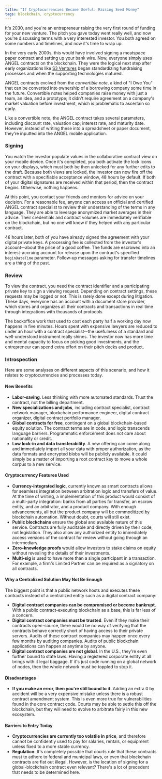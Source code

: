 ```yaml
---
title: "If Cryptocurrencies Became Useful: Raising Seed Money"
tags: blockchain, cryptocurrency
---
```


It's 2030, and you're an entrepreneur raising the very first round of funding
for your new venture. The pitch you gave today went really well, and now you're
discussing terms with a very interested investor. You both agreed on some
numbers and timelines, and now it's time to wrap up.

In the very early 2000s, this would have involved signing a meatspace paper
contract and setting up your bank wire. Now, everyone simply uses ANGEL
contracts on the blockchain. They were the logical next step after early
organizations like [S3 Ventures](http://www.s3vc.com/resources/s3-venture-cap-table-template/)
began standardizing fundraising processes and when the supporting technologies
matured.

ANGEL contracts evolved from the _convertible note_, a kind of "I Owe You" that
can be converted into ownership of a borrowing company some time in the
future. Convertible notes helped companies raise money with just a team, an
idea, and a prototype; it didn't require agreement on a company's market
valuation before investment, which is problematic to ascertain so early.

Like a convertible note, the ANGEL contract takes several parameters, including
discount rate, valuation cap, interest rate, and maturity date. However,
instead of writing these into a spreadsheet or paper document, they're inputted
into the ANGEL mobile application.

### Signing

You watch the investor populate values in the collaborative contract view on
your mobile device. Once it's completed, you both activate the lock icons on
your displays, which must both be then unlocked for any further edits to the
draft. Because both views are locked, the investor can now fire off the
contract with a specifiable acceptance window, 48 hours by default. If both of
your digital signatures are received within that period, then the contract
begins. Otherwise, nothing happens.

At this point, you contact your friends and mentors for advice on your
decision. For a reasonable fee, anyone can access an official and certified
ANGEL contract specialist to review their understanding of the terms in any
language. They are able to leverage anonymized market averages in their advice.
Their credentials and contract volumes are immediately verifiable on the
blockchain, but no one will know if they helped with any particular contract.

48 hours later, both of you have already signed the agreement with your digital
private keys. A processing fee is collected from the investor's account--about
the price of a good coffee. The funds are escrowed into an interest-accruing
account for release upon the contract's specified `beginDateTime` parameter.
Follow-up messages asking for transfer timelines are a thing of the past.

### Review

To view the contract, you need the contract identifier and a participating
private key to sign a viewing request. Depending on contract settings, these
requests may be logged or not. This is rarely done except during litigation.
These days, everyone has an account with a document store provider, which
stores and organizes all their contracts and transactions in real time through
integrations with thousands of protocols.

The backoffice work that used to cost each party half a working day now happens
in five minutes. Hours spent with expensive lawyers are reduced to under an
hour with a contract specialist--the usefulness of a standard and
well-understood instrument really shines. The investor now has more time and
mental capacity to focus on picking good investments, and the entrepreneur can
spend extra effort on their pitch decks and product.

### Introspection

Here are some analyses on different aspects of this scenario, and how it
relates to cryptocurrencies and processes today.

#### New Benefits

- **Labor-saving**. Less thinking with more automated standards. Trust the
  contract, not the billing department.
- **New specializations and jobs**, including contract specialist, contract
  network manager, blockchain performance engineer, digital contract organizer,
  digital contract portfolio manager.
- **Global contracts for free**, contingent on a global blockchain-based equity
  solution. The contract terms are in code, and logic transcends language
  barriers. Programmatic enforcement does not care about nationality or credit.
- **Low lock-in and data transferability**. A new offering can come along and
  immediately import all your data with proper authorization, as the data formats
  and encrypted blobs will be publicly available. It could simply be a matter of
  importing a root contract key to move a whole corpus to a new service.

#### Cryptocurrency Features Used

- **Currency-integrated logic**, currently known as smart contracts allows for
  seamless integration between arbitration logic and transfers of value. At the
  time of writing, a implementation of this product would consist of a
  multi-party integration: banks from all parties for transfer, an escrow
  entity, and an arbitrator, and a product company. With enough advancements,
  all but the product company will be commoditized by blockchain automation.
  Without doubt, courts will still exist.
- **Public blockchains** ensure the global and available nature of this
  service. Contracts are fully auditable and directly driven by their code, not
  legislation. They also allow any authorized entity to immediately access
  versions of the contract for review without going through an intermediary.
- **Zero-knowledge proofs** would allow investors to stake claims on equity
  without revealing the details of their investments.
- **Multi-sig** is used to have more than a single participant in a
  transaction. For example, a firm's Limited Partner can be required as a
  signatory on all contracts.

#### Why a Centralized Solution May Not Be Enough

The biggest point is that a public network hosts and executes these contracts
instead of a centralized entity such as a digital contract company:

- **Digital contract companies can be compromised or become bankrupt**. With a
  public contract-executing blockchain as a base, this is far less of a
  concern.
- **Digital contract companies must be trusted**. Even if they make their
  contracts open-source, there would be no way of verifying that the contracts
  behave correctly short of having access to their private servers.  Audits of
  these contract companies may happen once every few months by auditing
  companies. Audits of public blockchain applications can happen at anytime by
  anyone.
- **Digital contract companies are not global**. In the U.S., they're
  even further bound to state laws. Having a registered corporate entity at all
  brings with it legal baggage. If it's just code running on a global network
  of nodes, then the whole network must be toppled to stop it.

#### Disadvantages

- **If you make an error, then you're still bound to it**. Adding an extra 0 by
  accident will be a very expensive mistake unless there is a robust contract
  amendment system. This is even more true for vulnerabilities found in the
  core contract code. Courts may be able to settle this off the blockchain, but
  they will need to evolve to arbitrate fairly in this new ecosystem.

#### Barriers to Entry Today

- **Cryptocurrencies are currently too volatile in price**, and therefore
  cannot be confidently used to pay for salaries, rentals, or equipment unless
  fixed to a more stable currency.
- **Regulation**. It's completely possible that courts rule that these
  contracts must to adhere to federal and municipal laws, or even that
  blockchain contracts are flat out illegal. However, is the location of
  signing for a global-blockchain contract even relevant? There's a lot of
  precedent that needs to be determined here.

